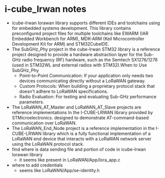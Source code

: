 # i-cube_lrwan notes
* icube-lrwan lorawan library supports different IDEs and toolchains using for embedded systems development. This library contains preconfigured project files for multiple toolchains like EWARM (IAR Embedded Workbench for ARM), MDK-ARM (Keil Microcontroller Development Kit for ARM) and STM32CubeIDE.
* The SubGHz_Phy project in the cube-lrwan STM32 library is a reference project designed to provide a hardware abstraction layer for the Sub-GHz radio frequency (RF) hardware, such as the Semtech SX1276/1278 (used in STM32WL and external radios with STM32).When to Use SubGHz_Phy
   * Point-to-Point Communication: If your application only needs two devices communicating directly without a LoRaWAN gateway.
   * Custom Protocols: When building a proprietary protocol stack that doesn't adhere to LoRaWAN specifications.
   * Radio Evaluation: For testing and evaluating Sub-GHz performance parameters.
* The LoRaWAN_AT_Master and LoRaWAN_AT_Slave projects are reference implementations In the I-CUBE-LRWAN library provided by STMicroelectronics. designed to demonstrate AT-command-based communication over LoRaWAN. 
* The LoRaWAN_End_Node project is a reference implementation in the I-CUBE-LRWAN library which is a fully functional implementation of a LoRaWAN end device that interacts with a LoRaWAN network server using the LoRaWAN protocol stack.
* find where is data sending file and portion of code in icube-lrwan lorawan library
    * it seems like present in LoRaWAN/App/lora_app.c
* where to add credentials
    * seems like LoRaWAN/App/se-identity.h